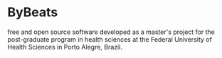 # ByBeats
free and open source software developed as a master's project for the post-graduate program in health sciences at the Federal University of Health Sciences in Porto Alegre, Brazil. 
